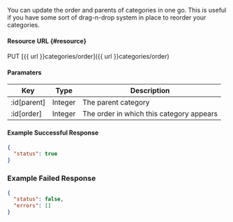 <!--
@title PUT categories/order
@author Moltin Ltd
@description Orders and sets the parents of a set of given cateories
@order 2.6

@sidebar 1
@family Category
@rate No
@auth Yes
@format JSON
@http PUT
@version beta
-->

You can update the order and parents of categories in one go. This is useful if you have some sort of drag-n-drop system in place to reorder your categories.

#### Resource URL   {#resource}
PUT [{{ url }}categories/order]({{ url }}categories/order)

#### Paramaters
Key | Type | Description
--- | ---- | -----------
:id[parent] | Integer | The parent category
:id[order] | Integer | The order in which this category appears


<!--code-->
#### Example Successful Response
``` json
{
  "status": true
}
```


### Example Failed Response
``` json
{
  "status": false,
  "errors": []
}
```
<!--/code-->